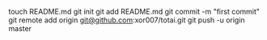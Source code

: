 touch README.md
git init
git add README.md
git commit -m "first commit"
git remote add origin git@github.com:xor007/totai.git
git push -u origin master
